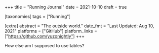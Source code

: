 +++
title = "Running Journal"
date = 2021-10-10
draft = true

[taxonomies]
tags = ["Running"]

[extra]
abstract = "The outside world."
date_fmt = "Last Updated: Aug 10, 2021"
platforms = ["GitHub"]
platform_links = ["https://github.com/yuzonightly"]
+++

How else am I supposed to use tables?
